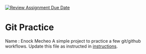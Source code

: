 [![Review Assignment Due Date](https://classroom.github.com/assets/deadline-readme-button-22041afd0340ce965d47ae6ef1cefeee28c7c493a6346c4f15d667ab976d596c.svg)](https://classroom.github.com/a/o3CCpRie)
# Git Practice
Name : Enock Mecheo
A simple project to practice a few git/github workflows.  Update this file as instructed in [instructions](./instructions.md).